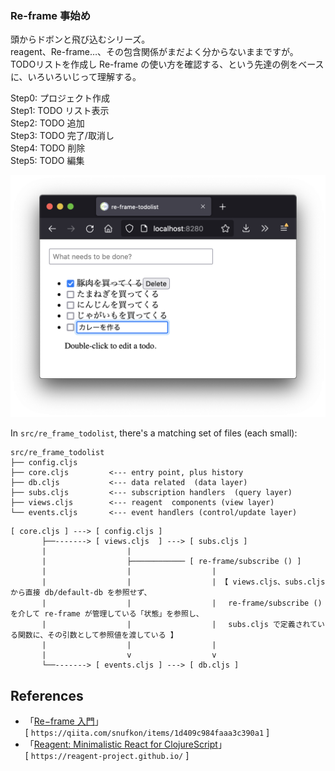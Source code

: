 ### Re-frame 事始め

頭からドボンと飛び込むシリーズ。<br>
reagent、Re-frame…、その包含関係がまだよく分からないままですが。<br>
TODOリストを作成し Re-frame の使い方を確認する、という先達の例をベースに、いろいろいじって理解する。<br>

Step0: プロジェクト作成<br>
Step1: TODO リスト表示<br>
Step2: TODO 追加<br>
Step3: TODO 完了/取消し<br>
Step4: TODO 削除<br>
Step5: TODO 編集<br>

![todo](https://github.com/gima326/re-frame-todolist/blob/main/readme_img/todo_img.png)

In `src/re_frame_todolist`, there's a matching set of files (each small):
```
src/re_frame_todolist
├── config.cljs
├── core.cljs         <--- entry point, plus history
├── db.cljs           <--- data related  (data layer)
├── subs.cljs         <--- subscription handlers  (query layer)
├── views.cljs        <--- reagent  components (view layer)
└── events.cljs       <--- event handlers (control/update layer)
```

```
[ core.cljs ] ---> [ config.cljs ]
       ├──-------> [ views.cljs  ] ---> [ subs.cljs ]
       |                  |
       |                  ├──────────── [ re-frame/subscribe () ]
       |                  |                  | 
       |                  |                  | 【 views.cljs、subs.cljs から直接 db/default-db を参照せず、
       |                  |                  | 　re-frame/subscribe () を介して re-frame が管理している「状態」を参照し、
       |                  |                  | 　subs.cljs で定義されている関数に、その引数として参照値を渡している 】
       |                  |                  | 
       |                  v                  v
       └──-------> [ events.cljs ] ---> [ db.cljs ]
```

## References

- 「[Re−frame 入門][1]」<br>
[ `https://qiita.com/snufkon/items/1d409c984faaa3c390a1` ]<br>
- 「[Reagent: Minimalistic React for ClojureScript][2]」<br>
[ `https://reagent-project.github.io/` ]<br>

[1]: https://qiita.com/snufkon/items/1d409c984faaa3c390a1
[2]: https://reagent-project.github.io/
